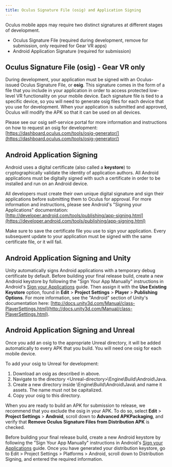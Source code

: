 ```yaml
---
title: Oculus Signature File (osig) and Application Signing
---
```


Oculus mobile apps may require two distinct signatures at different stages of development.

* Oculus Signature File (required during development, remove for submission, only required for Gear VR apps)
* Android Application Signature (required for submission)


## Oculus Signature File (osig) - Gear VR only

During development, your application must be signed with an Oculus-issued Oculus Signature File, or **osig**. This signature comes in the form of a file that you include in your application in order to access protected low-level VR functionality on your mobile device. Each signature file is tied to a specific device, so you will need to generate osig files for each device that you use for development. When your application is submitted and approved, Oculus will modify the APK so that it can be used on all devices.

Please see our osig self-service portal for more information and instructions on how to request an osig for development: [https://dashboard.oculus.com/tools/osig-generator/](https://dashboard.oculus.com/tools/osig-generator/)

## Android Application Signing

Android uses a digital certificate (also called a **keystore**) to cryptographically validate the identity of application authors. All Android applications must be digitally signed with such a certificate in order to be installed and run on an Android device.

All developers must create their own unique digital signature and sign their applications before submitting them to Oculus for approval. For more information and instructions, please see Android's "Signing your Applications" documentation: [http://developer.android.com/tools/publishing/app-signing.html](https://developer.android.com/tools/publishing/app-signing.html)

Make sure to save the certificate file you use to sign your application. Every subsequent update to your application must be signed with the same certificate file, or it will fail.

## Android Application Signing and Unity

Unity automatically signs Android applications with a temporary debug certificate by default. Before building your final release build, create a new Android keystore by following the "Sign Your App Manually" instructions in Android's [Sign your Applications](https://developer.android.com/tools/publishing/app-signing.html) guide. Then assign it with the **Use Existing Keystore** option, found in **Edit** &gt; **Project Settings** &gt; **Player** &gt; **Publishing Options**. For more information, see the "Android" section of Unity's documentation here: [http://docs.unity3d.com/Manual/class-PlayerSettings.html](http://docs.unity3d.com/Manual/class-PlayerSettings.html). 

## Android Application Signing and Unreal

Once you add an osig to the appropriate Unreal directory, it will be added automatically to every APK that you build. You will need one osig for each mobile device.

To add your osig to Unreal for development:

1. Download an osig as described in above.
2. Navigate to the directory &lt;Unreal-directory&gt;\Engine\Build\Android\Java\.
3. Create a new directory inside \Engine\Build\Android\Java\ and name it assets. The name must not be capitalized.
4. Copy your osig to this directory.


When you are ready to build an APK for submission to release, we recommend that you exclude the osig in your APK. To do so, select **Edit** &gt; **Project Settings** &gt; **Android**, scroll down to **Advanced APKPackaging**, and verify that **Remove Oculus Signature Files from Distribution APK** is checked.

Before building your final release build, create a new Android keystore by following the "Sign Your App Manually" instructions in Android's [Sign your Applications](https://developer.android.com/tools/publishing/app-signing.html) guide. Once you have generated your distribution keystore, go to Edit &gt; Project Settings &gt; Platforms &gt; Android, scroll down to Distribution Signing, and entered the required information.
